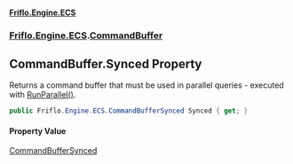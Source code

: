 #### [Friflo.Engine.ECS](index.md 'index')
### [Friflo.Engine.ECS](Friflo.Engine.ECS.md 'Friflo.Engine.ECS').[CommandBuffer](CommandBuffer.md 'Friflo.Engine.ECS.CommandBuffer')

## CommandBuffer.Synced Property

Returns a command buffer that must be used in parallel queries - executed with [RunParallel()](QueryJob.RunParallel().md 'Friflo.Engine.ECS.QueryJob.RunParallel()').

```csharp
public Friflo.Engine.ECS.CommandBufferSynced Synced { get; }
```

#### Property Value
[CommandBufferSynced](CommandBufferSynced.md 'Friflo.Engine.ECS.CommandBufferSynced')